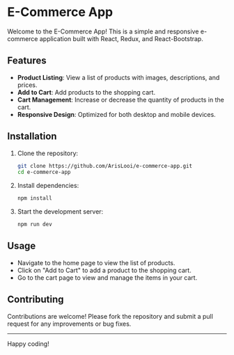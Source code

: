 # E-Commerce App

Welcome to the E-Commerce App! This is a simple and responsive e-commerce application built with React, Redux, and React-Bootstrap.

## Features

- **Product Listing**: View a list of products with images, descriptions, and prices.
- **Add to Cart**: Add products to the shopping cart.
- **Cart Management**: Increase or decrease the quantity of products in the cart.
- **Responsive Design**: Optimized for both desktop and mobile devices.

## Installation

1. Clone the repository:
    ```bash
    git clone https://github.com/ArisLooi/e-commerce-app.git
    cd e-commerce-app
    ```

2. Install dependencies:
    ```bash
    npm install
    ```

3. Start the development server:
    ```bash
    npm run dev
    ```

## Usage

- Navigate to the home page to view the list of products.
- Click on "Add to Cart" to add a product to the shopping cart.
- Go to the cart page to view and manage the items in your cart.

## Contributing

Contributions are welcome! Please fork the repository and submit a pull request for any improvements or bug fixes.

---

Happy coding!



